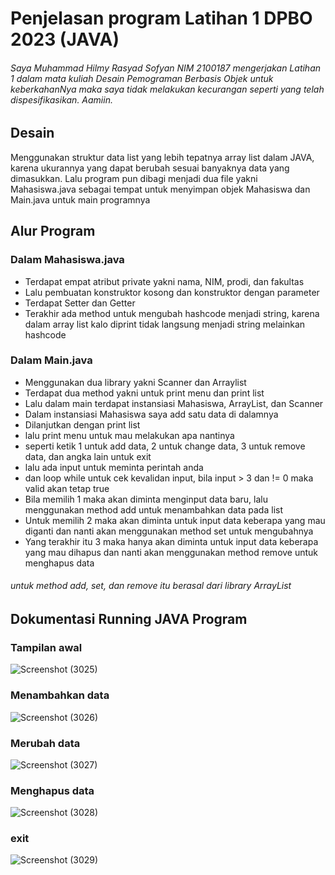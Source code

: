 # Penjelasan program Latihan 1 DPBO 2023 (JAVA)

###### Saya Muhammad Hilmy Rasyad Sofyan NIM 2100187 mengerjakan Latihan 1 dalam mata kuliah Desain Pemograman Berbasis Objek untuk keberkahanNya maka saya tidak melakukan kecurangan seperti yang telah dispesifikasikan. Aamiin.


## Desain
Menggunakan struktur data list yang lebih tepatnya array list dalam JAVA, karena  ukurannya yang dapat berubah sesuai banyaknya data yang dimasukkan. Lalu program pun dibagi menjadi dua file yakni Mahasiswa.java sebagai tempat untuk menyimpan objek Mahasiswa dan Main.java untuk main programnya

## Alur Program

### Dalam Mahasiswa.java

- Terdapat empat atribut private yakni nama, NIM, prodi, dan fakultas
- Lalu pembuatan konstruktor kosong dan konstruktor dengan parameter
- Terdapat Setter dan Getter
- Terakhir ada method untuk mengubah hashcode menjadi string, karena dalam array list kalo diprint tidak langsung menjadi string melainkan hashcode

### Dalam Main.java

- Menggunakan dua library yakni Scanner dan Arraylist
- Terdapat dua method yakni untuk print menu dan print list
- Lalu dalam main terdapat instansiasi Mahasiswa, ArrayList, dan Scanner
- Dalam instansiasi Mahasiswa saya add satu data di dalamnya
- Dilanjutkan dengan print list
- lalu print menu untuk mau melakukan apa nantinya
- seperti ketik 1 untuk add data, 2 untuk change data, 3 untuk remove data, dan angka lain untuk exit
- lalu ada input untuk meminta perintah anda
- dan loop while untuk cek kevalidan input, bila input > 3 dan != 0 maka valid akan tetap true
- Bila memilih 1 maka akan diminta menginput data baru, lalu menggunakan method add untuk menambahkan data pada list
- Untuk memilih 2 maka akan diminta untuk input data keberapa yang mau diganti dan nanti akan menggunakan method set untuk mengubahnya
- Yang terakhir itu 3 maka hanya akan diminta untuk input data keberapa yang mau dihapus dan nanti akan menggunakan method remove untuk menghapus data

###### untuk method add, set, dan remove itu berasal dari library ArrayList

## Dokumentasi Running JAVA Program
### Tampilan awal
![Screenshot (3025)](https://user-images.githubusercontent.com/90629617/219037967-94d1ed76-44f0-4647-8efe-0dd673fad867.png)
### Menambahkan data
![Screenshot (3026)](https://user-images.githubusercontent.com/90629617/219038346-391f15fc-6401-4b94-8617-718436f00ebe.png)
### Merubah data
![Screenshot (3027)](https://user-images.githubusercontent.com/90629617/219038594-c4dba2a5-8b0f-431f-90fd-8c679f79f5c1.png)
### Menghapus data
![Screenshot (3028)](https://user-images.githubusercontent.com/90629617/219038601-7204af12-f99c-4a58-a1de-dd0006ca571d.png)
### exit
![Screenshot (3029)](https://user-images.githubusercontent.com/90629617/219038605-b495e7c1-72fb-499c-bc8c-9b6b9c4946fd.png)
